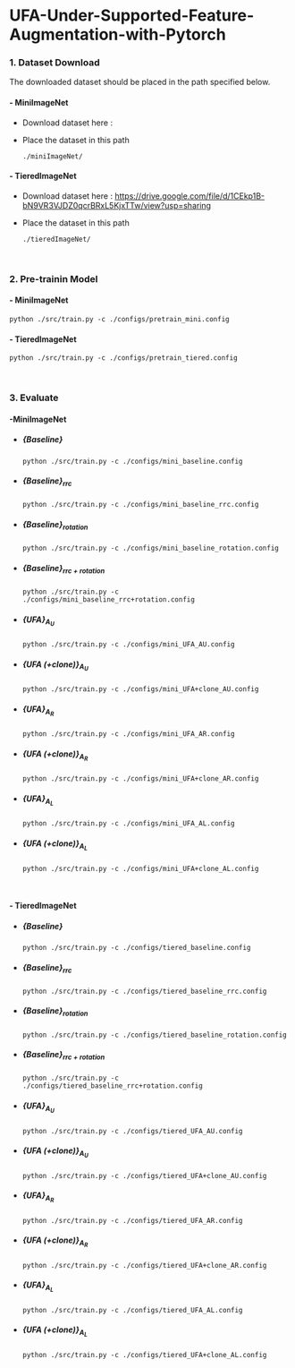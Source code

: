 # UFA-Under-Supported-Feature-Augmentation-with-Pytorch

### 1. Dataset Download

The downloaded dataset should be placed in the path specified below.

 #### - MiniImageNet

- Download dataset here : 

- Place the dataset in this path

  ```
  ./miniImageNet/
  ```

#### - TieredImageNet

- Download dataset here : https://drive.google.com/file/d/1CEkp1B-bN9VR3VJDZ0qcrBRxL5KjxTTw/view?usp=sharing

- Place the dataset in this path

  ```
  ./tieredImageNet/
  ```

</br>

### 2. Pre-trainin Model

#### - MiniImageNet

```
python ./src/train.py -c ./configs/pretrain_mini.config
```

#### - TieredImageNet

```
python ./src/train.py -c ./configs/pretrain_tiered.config
```

</br>

### 3. Evaluate

#### -MiniImageNet

- ##### {Baseline}

  ```
  python ./src/train.py -c ./configs/mini_baseline.config
  ```

- ##### {Baseline}$_{rrc}$

  ```
  python ./src/train.py -c ./configs/mini_baseline_rrc.config
  ```

- ##### {Baseline}$_{rotation}$

  ```
  python ./src/train.py -c ./configs/mini_baseline_rotation.config
  ```

- ##### {Baseline}$_{rrc+rotation}$

  ```
  python ./src/train.py -c ./configs/mini_baseline_rrc+rotation.config
  ```

- ##### {UFA}$_{A_{U}}$

  ```
  python ./src/train.py -c ./configs/mini_UFA_AU.config
  ```

- ##### {UFA (+clone)}$_{A_{U}}$

  ```
  python ./src/train.py -c ./configs/mini_UFA+clone_AU.config
  ```

- ##### {UFA}$_{A_{R}}$

  ```
  python ./src/train.py -c ./configs/mini_UFA_AR.config
  ```

- ##### {UFA (+clone)}$_{A_{R}}$

  ```
  python ./src/train.py -c ./configs/mini_UFA+clone_AR.config
  ```

- ##### {UFA}$_{A_{L}}$

  ```
  python ./src/train.py -c ./configs/mini_UFA_AL.config
  ```

- ##### {UFA (+clone)}$_{A_{L}}$

  ```
  python ./src/train.py -c ./configs/mini_UFA+clone_AL.config
  ```

</br>

#### - TieredImageNet

- ##### {Baseline}

  ```
  python ./src/train.py -c ./configs/tiered_baseline.config
  ```

- ##### {Baseline}$_{rrc}$

  ```
  python ./src/train.py -c ./configs/tiered_baseline_rrc.config
  ```

- ##### {Baseline}$_{rotation}$

  ```
  python ./src/train.py -c ./configs/tiered_baseline_rotation.config
  ```

- ##### {Baseline}$_{rrc+rotation}$

  ```
  python ./src/train.py -c ./configs/tiered_baseline_rrc+rotation.config
  ```

- ##### {UFA}$_{A_{U}}$

  ```
  python ./src/train.py -c ./configs/tiered_UFA_AU.config
  ```

- ##### {UFA (+clone)}$_{A_{U}}$

  ```
  python ./src/train.py -c ./configs/tiered_UFA+clone_AU.config
  ```

- ##### {UFA}$_{A_{R}}$

  ```
  python ./src/train.py -c ./configs/tiered_UFA_AR.config
  ```

- ##### {UFA (+clone)}$_{A_{R}}$

  ```
  python ./src/train.py -c ./configs/tiered_UFA+clone_AR.config
  ```

- ##### {UFA}$_{A_{L}}$

  ```
  python ./src/train.py -c ./configs/tiered_UFA_AL.config
  ```

- ##### {UFA (+clone)}$_{A_{L}}$

  ```
  python ./src/train.py -c ./configs/tiered_UFA+clone_AL.config
  ```

  



